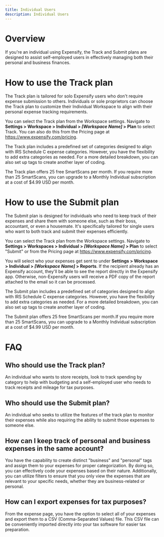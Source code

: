 ```yaml
---
title: Individual Users
description: Individual Users
---
```

#  Overview
If you're an individual using Expensify, the Track and Submit plans are designed to assist  self-employed users in effectively managing both their personal and business finances.

# How to use the Track plan

The Track plan is tailored for solo Expensify users who don't require expense submission to others. Individuals or sole proprietors can choose the Track plan to customize their Individual Workspace to align with their personal expense tracking requirements.

You can select the Track plan from the Workspace settings. Navigate to **Settings > Workspace > Individual > *[Workspace Name]* > Plan** to select Track. 
You can also do this from the Pricing page at https://www.expensify.com/pricing.

The Track plan includes a predefined set of categories designed to align with IRS Schedule C expense categories. However, you have the flexibility to add extra categories as needed. For a more detailed breakdown, you can also set up tags to create another layer of coding.

The Track plan offers 25 free SmartScans per month. If you require more than 25 SmartScans, you can upgrade to a Monthly Individual subscription at a cost of $4.99 USD per month.

# How to use the Submit plan
The Submit plan is designed for individuals who need to keep track of their expenses and share them with someone else, such as their boss, accountant, or even a housemate. It's specifically tailored for single users who want to both track and submit their expenses efficiently.

You can select the Track plan from the Workspace settings. Navigate to **Settings > Workspaces > Individual > *[Workspace Name]* > Plan** to select "Submit" or from the Pricing page at https://www.expensify.com/pricing.

You will select who your expenses get sent to under **Settings > Workspace > Individual > *[Workspace Name]* > Reports**. If the recipient already has an Expensify account, they'll be able to see the report directly in the Expensify app. Otherwise, non-Expensify users will receive a PDF copy of the report attached to the email so it can be processed.

The Submit plan includes a predefined set of categories designed to align with IRS Schedule C expense categories. However, you have the flexibility to add extra categories as needed. For a more detailed breakdown, you can also set up tags to create another layer of coding.

The Submit plan offers 25 free SmartScans per month.If you require more than 25 SmartScans, you can upgrade to a Monthly Individual subscription at a cost of $4.99 USD per month.

#  FAQ

## Who should use the Track plan?
An individual who wants to store receipts, look to track spending by category to help with budgeting and a self-employed user who needs to track receipts and mileage for tax purposes.

## Who should use the Submit plan?
An individual who seeks to utilize the features of the track plan to monitor their expenses while also requiring the ability to submit those expenses to someone else.

## How can I keep track of personal and business expenses in the same account? 
You have the capability to create distinct "business" and "personal" tags and assign them to your expenses for proper categorization. By doing so, you can effectively code your expenses based on their nature. Additionally, you can utilize filters to ensure that you only view the expenses that are relevant to your specific needs, whether they are business-related or personal.

## How can I export expenses for tax purposes? 
From the expense page, you have the option to select all of your expenses and export them to a CSV (Comma-Separated Values) file. This CSV file can be conveniently imported directly into your tax software for easier tax preparation.

